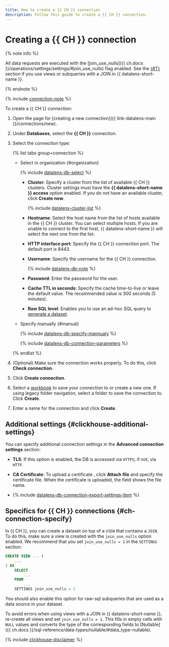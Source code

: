 ```yaml
---
title: How to create a {{ CH }} connection
description: Follow this guide to create a {{ CH }} connection.
---
```


# Creating a {{ CH }} connection

{% note info %}

All data requests are executed with the [join_use_nulls]({{ ch.docs }}/operations/settings/settings/#join_use_nulls) flag enabled. See the [{#T}](#ch-connection-specify) section if you use views or subqueries with a JOIN in {{ datalens-short-name }}.

{% endnote %}


{% include [connection-note](../../../_includes/datalens/datalens-connection-note-ip.md) %}

To create a {{ CH }} connection:

1. Open the page for [creating a new connection]({{ link-datalens-main }}/connections/new).
1. Under **Databases**, select the **{{ CH }}** connection.


1. Select the connection type:

   {% list tabs group=connection %}

   - Select in organization {#organization}

      {% include [datalens-db-select](../../../_includes/datalens/datalens-db-select.md) %}

      * **Cluster**: Specify a cluster from the list of available {{ CH }} clusters. Cluster settings must have the **{{ datalens-short-name }} access** option enabled. If you do not have an available cluster, click **Create new**.

         {% include [datalens-cluster-list](../../../_includes/datalens/datalens-cluster-list.md) %}

      * **Hostname**: Select the host name from the list of hosts available in the {{ CH }} cluster. You can select multiple hosts. If you are unable to connect to the first host, {{ datalens-short-name }} will select the next one from the list.
      * **HTTP interface port**: Specify the {{ CH }} connection port. The default port is 8443.
      * **Username**: Specify the username for the {{ CH }} connection.

         {% include [datalens-db-note](../../../_includes/datalens/datalens-db-note.md) %}

      * **Password**: Enter the password for the user.
      * **Cache TTL in seconds**: Specify the cache time-to-live or leave the default value. The recommended value is 300 seconds (5 minutes).
      * **Raw SQL level**: Enables you to use an ad-hoc SQL query to [generate a dataset](../../concepts/dataset/settings.md#sql-request-in-datatset).

   - Specify manually {#manual}

      {% include [datalens-db-specify-mannualy](../../../_includes/datalens/datalens-db-specify-mannualy.md) %}

      {% include [datalens-db-connection-parameters](../../../_includes/datalens/datalens-db-connection-parameters.md) %}

   {% endlist %}


1. (Optional) Make sure the connection works properly. To do this, click **Check connection**.
1. Click **Create connection**.


1. Select a [workbook](../../workbooks-collections/index.md) to save your connection to or create a new one. If using legacy folder navigation, select a folder to save the connection to. Click **Create**.


1. Enter a name for the connection and click **Create**.



## Additional settings {#clickhouse-additional-settings}

You can specify additional connection settings in the **Advanced connection settings** section:

* **TLS**: If this option is enabled, the DB is accessed via `HTTPS`; if not, via `HTTP`.

* **CA Certificate**: To upload a certificate , click **Attach file** and specify the certificate file. When the certificate is uploaded, the field shows the file name.

* {% include [datalens-db-connection-export-settings-item](../../../_includes/datalens/operations/datalens-db-connection-export-settings-item.md) %}

## Specifics for {{ CH }} connections {#ch-connection-specify}

In {{ CH }}, you can create a dataset on top of a `VIEW` that contains a `JOIN`. To do this, make sure a view is created with the `join_use_nulls` option enabled. We recommend that you set `join_use_nulls = 1` in the `SETTINGS` section:

```sql
CREATE VIEW ... (
    ...
) AS
    SELECT
        ...
    FROM
        ...
    SETTINGS join_use_nulls = 1
```

You should also enable this option for raw-sql subqueries that are used as a data source in your dataset.

To avoid errors when using views with a JOIN in {{ datalens-short-name }}, re-create all views and set `join_use_nulls = 1`. This fills in empty cells with `NULL` values and converts the type of the corresponding fields to [Nullable]({{ ch.docs }}/sql-reference/data-types/nullable/#data_type-nullable).

{% include [clickhouse-disclaimer](../../../_includes/clickhouse-disclaimer.md) %}
